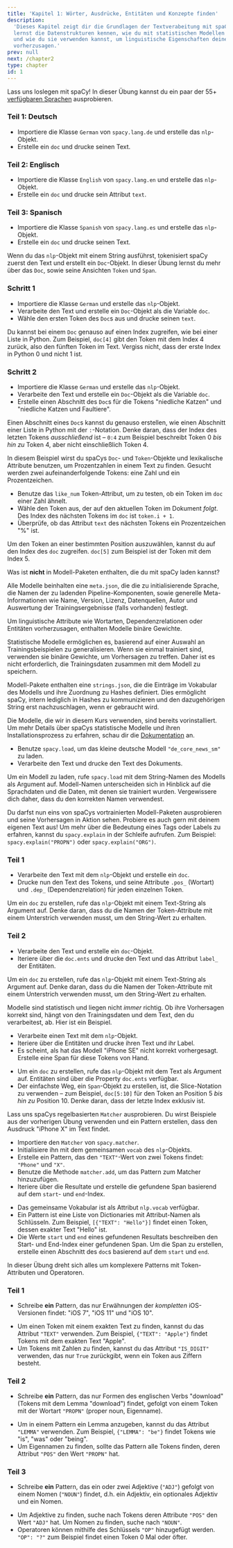 ```yaml
---
title: 'Kapitel 1: Wörter, Ausdrücke, Entitäten und Konzepte finden'
description:
  'Dieses Kapitel zeigt dir die Grundlagen der Textverabeitung mit spaCy. Du
  lernst die Datenstrukturen kennen, wie du mit statistischen Modellen arbeitest
  und wie du sie verwenden kannst, um linguistische Eigenschaften deines Texts
  vorherzusagen.'
prev: null
next: /chapter2
type: chapter
id: 1
---
```


<exercise id="1" title="Einführung in spaCy" type="slides,video">

<slides source="chapter1_01_introduction-to-spacy" start="0:18" end="3:035">
</slides>

</exercise>

<exercise id="2" title="Los geht's">

Lass uns loslegen mit spaCy! In dieser Übung kannst du ein paar der 55+
[verfügbaren Sprachen](https://spacy.io/usage/models#languages) ausprobieren.

### Teil 1: Deutsch

- Importiere die Klasse `German` von `spacy.lang.de` und erstelle das
  `nlp`-Objekt.
- Erstelle ein `doc` und drucke seinen Text.

<codeblock id="01_02_02"></codeblock>

### Teil 2: Englisch

- Importiere die Klasse `English` von `spacy.lang.en` und erstelle das
  `nlp`-Objekt.
- Erstelle ein `doc` und drucke sein Attribut `text`.

<codeblock id="01_02_01"></codeblock>

### Teil 3: Spanisch

- Importiere die Klasse `Spanish` von `spacy.lang.es` und erstelle das
  `nlp`-Objekt.
- Erstelle ein `doc` und drucke seinen Text.

<codeblock id="01_02_03"></codeblock>

</exercise>

<exercise id="3" title="Dokumente, Spans und Tokens">

Wenn du das `nlp`-Objekt mit einem String ausführst, tokenisiert spaCy zuerst
den Text und erstellt ein `Doc`-Objekt. In dieser Übung lernst du mehr über das
`Doc`, sowie seine Ansichten `Token` und `Span`.

### Schritt 1

- Importiere die Klasse `German` und erstelle das `nlp`-Objekt.
- Verarbeite den Text und erstelle ein `Doc`-Objekt als die Variable `doc`.
- Wähle den ersten Token des `Doc`s aus und drucke seinen `text`.

<codeblock id="01_03_01">

Du kannst bei einem `Doc` genauso auf einen Index zugreifen, wie bei einer Liste
in Python. Zum Beispiel, `doc[4]` gibt den Token mit dem Index 4 zurück, also
den fünften Token im Text. Vergiss nicht, dass der erste Index in Python 0 und
nicht 1 ist.

</codeblock>

### Schritt 2

- Importiere die Klasse `German` und erstelle das `nlp`-Objekt.
- Verarbeite den Text und erstelle ein `Doc`-Objekt als die Variable `doc`.
- Erstelle einen Abschnitt des `Doc`s für die Tokens "niedliche Katzen" und
  "niedliche Katzen und Faultiere".

<codeblock id="01_03_02">

Einen Abschnitt eines `Doc`s kannst du genauso erstellen, wie einen Abschnitt
einer Liste in Python mit der `:`-Notation. Denke daran, dass der Index des
letzten Tokens _ausschließend_ ist – `0:4` zum Beispiel beschreibt Token 0 _bis
hin zu_ Token 4, aber nicht einschließlich Token 4.

</codeblock>

</exercise>

<exercise id="4" title="Lexikalische Attribute">

In diesem Beispiel wirst du spaCys `Doc`- und `Token`-Objekte und lexikalische
Attribute benutzen, um Prozentzahlen in einem Text zu finden. Gesucht werden
zwei aufeinanderfolgende Tokens: eine Zahl und ein Prozentzeichen.

- Benutze das `like_num` Token-Attribut, um zu testen, ob ein Token im `doc`
  einer Zahl ähnelt.
- Wähle den Token aus, der auf den aktuellen Token im Dokument _folgt_. Des
  Index des nächsten Tokens im `doc` ist `token.i + 1`.
- Überprüfe, ob das Attribut `text` des nächsten Tokens ein Prozentzeichen "%"
  ist.

<codeblock id="01_04">

Um den Token an einer bestimmten Position auszuwählen, kannst du auf den Index
des `doc` zugreifen. `doc[5]` zum Beispiel ist der Token mit dem Index 5.

</codeblock>

</exercise>

<exercise id="5" title="Statistische Modelle" type="slides,video">

<slides source="chapter1_02_statistical-models"  start="3:14" end="7:37">
</slides>

</exercise>

<exercise id="6" title="Modell-Pakete" type="choice">

Was ist **nicht** in Modell-Paketen enthalten, die du mit spaCy laden kannst?

<choice>
<opt text="Eine Meta-Datei mit der Sprache, der Pipeline und Lizenz.">

Alle Modelle beinhalten eine `meta.json`, die die zu initialisierende Sprache,
die Namen der zu ladenden Pipeline-Komponenten, sowie generelle
Meta-Informationen wie Name, Version, Lizenz, Datenquellen, Autor und Auswertung
der Trainingsergebnisse (falls vorhanden) festlegt.

</opt>
<opt text="Binäre Gewichte, um statistische Vorhersagen zu treffen.">

Um linguistische Attribute wie Wortarten, Dependenzrelationen oder Entitäten
vorherzusagen, enthalten Modelle binäre Gewichte.

</opt>
<opt correct="true" text="Die annotierten Daten, mit denen das Modell trainiert wurde.">

Statistische Modelle ermöglichen es, basierend auf einer Auswahl an
Trainingsbeispielen zu generalisieren. Wenn sie einmal trainiert sind, verwenden
sie binäre Gewichte, um Vorhersagen zu treffen. Daher ist es nicht erforderlich,
die Trainingsdaten zusammen mit dem Modell zu speichern.

</opt>
<opt text="Strings des Vokabulars des Modells und ihre Hashes.">

Modell-Pakete enthalten eine `strings.json`, die die Einträge im Vokabular des
Modells und ihre Zuordnung zu Hashes definiert. Dies ermöglicht spaCy, intern
lediglich in Hashes zu kommunizieren und den dazugehörigen String erst
nachzuschlagen, wenn er gebraucht wird.

</opt>
</choice>

</exercise>

<exercise id="7" title="Modelle laden">

Die Modelle, die wir in diesem Kurs verwenden, sind bereits vorinstalliert. Um
mehr Details über spaCys statistische Modelle und ihren Installationsprozess zu
erfahren, schau dir die [Dokumentation](https://spacy.io/usage/models) an.

- Benutze `spacy.load`, um das kleine deutsche Modell `"de_core_news_sm"` zu
  laden.
- Verarbeite den Text und drucke den Text des Dokuments.

<codeblock id="01_07">

Um ein Modell zu laden, rufe `spacy.load` mit dem String-Namen des Modells als
Argument auf. Modell-Namen unterscheiden sich in Hinblick auf die Sprachdaten
und die Daten, mit denen sie trainiert wurden. Vergewissere dich daher, dass du
den korrekten Namen verwendest.

</codeblock>

</exercise>

<exercise id="8" title="Linguistische Attribute vorhersagen">

Du darfst nun eins von spaCys vortrainierten Modell-Paketen ausprobieren und
seine Vorhersagen in Aktion sehen. Probiere es auch gern mit deinem eigenen Text
aus! Um mehr über die Bedeutung eines Tags oder Labels zu erfahren, kannst du
`spacy.explain` in der Schleife aufrufen. Zum Beispiel: `spacy.explain("PROPN")`
oder `spacy.explain("ORG")`.

### Teil 1

- Verarbeite den Text mit dem `nlp`-Objekt und erstelle ein `doc`.
- Drucke nun den Text des Tokens, und seine Attribute `.pos_` (Wortart) und
  `.dep_` (Dependenzrelation) für jeden einzelnen Token.

<codeblock id="01_08_01">

Um ein `doc` zu erstellen, rufe das `nlp`-Objekt mit einem Text-String als
Argument auf. Denke daran, dass du die Namen der Token-Attribute mit einem
Unterstrich verwenden musst, um den String-Wert zu erhalten.

</codeblock>

### Teil 2

- Verarbeite den Text und erstelle ein `doc`-Objekt.
- Iteriere über die `doc.ents` und drucke den Text und das Attribut `label_` der
  Entitäten.

<codeblock id="01_08_02">

Um ein `doc` zu erstellen, rufe das `nlp`-Objekt mit einem Text-String als
Argument auf. Denke daran, dass du die Namen der Token-Attribute mit einem
Unterstrich verwenden musst, um den String-Wert zu erhalten.

</codeblock>

</exercise>

<exercise id="9" title="Entitäten im Kontext vorhersagen">

Modelle sind statistisch und liegen nicht _immer_ richtig. Ob ihre Vorhersagen
korrekt sind, hängt von den Trainingsdaten und dem Text, den du verarbeitest,
ab. Hier ist ein Beispiel.

- Verarbeite einen Text mit dem `nlp`-Objekt.
- Iteriere über die Entitäten und drucke ihren Text und ihr Label.
- Es scheint, als hat das Modell "iPhone SE" nicht korrekt vorhergesagt.
  Erstelle eine Span für diese Tokens von Hand.

<codeblock id="01_09">

- Um ein `doc` zu erstellen, rufe das `nlp`-Objekt mit dem Text als Argument
  auf. Entitäten sind über die Property `doc.ents` verfügbar.
- Der einfachste Weg, ein `Span`-Objekt zu erstellen, ist, die Slice-Notation zu
  verwenden – zum Beispiel, `doc[5:10]` für den Token an Position 5 _bis hin zu_
  Position 10. Denke daran, dass der letzte Index exklusiv ist.

</codeblock>

</exercise>

<exercise id="10" title="Regelbasiertes Matching" type="slides,video">

<slides source="chapter1_03_rule-based-matching" start="7:475" end="11:35">
</slides>

</exercise>

<exercise id="11" title="Verwendung des Matchers">

Lass uns spaCys regelbasierten `Matcher` ausprobieren. Du wirst Beispiele aus
der vorherigen Übung verwenden und ein Pattern erstellen, dass den Ausdruck
"iPhone X" im Text findet.

- Importiere den `Matcher` von `spacy.matcher`.
- Initialisiere ihn mit dem gemeinsamen `vocab` des `nlp`-Objekts.
- Erstelle ein Pattern, das den `"TEXT"`-Wert von zwei Tokens findet: `"Phone"`
  und `"X"`.
- Benutze die Methode `matcher.add`, um das Pattern zum Matcher hinzuzufügen.
- Iteriere über die Resultate und erstelle die gefundene Span basierend auf dem
  `start`- und `end`-Index.

<codeblock id="01_11">

- Das gemeinsame Vokabular ist als Attribut `nlp.vocab` verfügbar.
- Ein Pattern ist eine Liste von Dictionaries mit Attribut-Namen als Schlüsseln.
  Zum Beispiel, `[{"TEXT": "Hello"}]` findet einen Token, dessen exakter Text
  "Hello" ist.
- Die Werte `start` und `end` eines gefundenen Resultats beschreiben den Start-
  und End-Index einer gefundenen Span. Um die Span zu erstellen, erstelle einen
  Abschnitt des `doc`s basierend auf dem `start` und `end`.

</codeblock>

</exercise>

<exercise id="12" title="Patterns schreiben">

In dieser Übung dreht sich alles um komplexere Patterns mit Token-Attributen und
Operatoren.

### Teil 1

- Schreibe **ein** Pattern, das nur Erwähnungen der _kompletten_ iOS-Versionen
  findet: "iOS 7", "iOS 11" und "iOS 10".

<codeblock id="01_12_01">

- Um einen Token mit einem exakten Text zu finden, kannst du das Attribut
  `"TEXT"` verwenden. Zum Beispiel, `{"TEXT": "Apple"}` findet Tokens mit dem
  exakten Text "Apple".
- Um Tokens mit Zahlen zu finden, kannst du das Attribut `"IS_DIGIT"` verwenden,
  das nur `True` zurückgibt, wenn ein Token aus Ziffern besteht.

</codeblock>

### Teil 2

- Schreibe **ein** Pattern, das nur Formen des englischen Verbs "download"
  (Tokens mit dem Lemma "download") findet, gefolgt von einem Token mit der
  Wortart `"PROPN"` (proper noun, Eigenname).

<codeblock id="01_12_02">

- Um in einem Pattern ein Lemma anzugeben, kannst du das Attribut `"LEMMA"`
  verwenden. Zum Beispiel, `{"LEMMA": "be"}` findet Tokens wie "is", "was" oder
  "being".
- Um Eigennamen zu finden, sollte das Pattern alle Tokens finden, deren Attribut
  `"POS"` den Wert `"PROPN"` hat.

</codeblock>

### Teil 3

- Schreibe **ein** Pattern, das ein oder zwei Adjektive (`"ADJ"`) gefolgt von
  einem Nomen (`"NOUN"`) findet, d.h. ein Adjektiv, ein optionales Adjektiv und
  ein Nomen.

<codeblock id="01_12_03">

- Um Adjektive zu finden, suche nach Tokens deren Attribute `"POS"` den Wert
  `"ADJ"` hat. Um Nomen zu finden, suche nach `"NOUN"`.
- Operatoren können mithilfe des Schlüssels `"OP"` hinzugefügt werden.
  `"OP": "?"` zum Beispiel findet einen Token 0 Mal oder öfter.

</codeblock>

</exercise>
